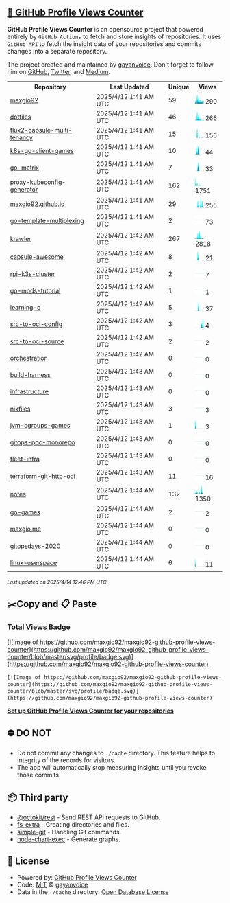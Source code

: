 ## [🚀 GitHub Profile Views Counter](https://github.com/gayanvoice/github-profile-views-counter)
**GitHub Profile Views Counter** is an opensource project that powered entirely by  `GitHub Actions` to fetch and store insights of repositories.
It uses `GitHub API` to fetch the insight data of your repositories and commits changes into a separate repository.

The project created and maintained by [gayanvoice](https://github.com/gayanvoice). Don't forget to follow him on [GitHub](https://github.com/gayanvoice), [Twitter](https://twitter.com/gayanvoice), and [Medium](https://gayanvoice.medium.com/).

<table>
	<tr>
		<th>
			Repository
		</th>
		<th>
			Last Updated
		</th>
		<th>
			Unique
		</th>
		<th>
			Views
		</th>
	</tr>
	<tr>
		<td>
			<a href="https://github.com/maxgio92/maxgio92-github-profile-views-counter/tree/master/readme/375649159/year.md">
				maxgio92
			</a>
		</td>
		<td>
			2025/4/12 1:41 AM UTC
		</td>
		<td>
			59
		</td>
		<td>
			<img alt="Response time graph" src="https://github.com/maxgio92/maxgio92-github-profile-views-counter/raw/master/graph/375649159/small/year.png" height="20"> 290
		</td>
	</tr>
	<tr>
		<td>
			<a href="https://github.com/maxgio92/maxgio92-github-profile-views-counter/tree/master/readme/257016797/year.md">
				dotfiles
			</a>
		</td>
		<td>
			2025/4/12 1:41 AM UTC
		</td>
		<td>
			46
		</td>
		<td>
			<img alt="Response time graph" src="https://github.com/maxgio92/maxgio92-github-profile-views-counter/raw/master/graph/257016797/small/year.png" height="20"> 266
		</td>
	</tr>
	<tr>
		<td>
			<a href="https://github.com/maxgio92/maxgio92-github-profile-views-counter/tree/master/readme/517970543/year.md">
				flux2-capsule-multi-tenancy
			</a>
		</td>
		<td>
			2025/4/12 1:41 AM UTC
		</td>
		<td>
			15
		</td>
		<td>
			<img alt="Response time graph" src="https://github.com/maxgio92/maxgio92-github-profile-views-counter/raw/master/graph/517970543/small/year.png" height="20"> 156
		</td>
	</tr>
	<tr>
		<td>
			<a href="https://github.com/maxgio92/maxgio92-github-profile-views-counter/tree/master/readme/502053819/year.md">
				k8s-go-client-games
			</a>
		</td>
		<td>
			2025/4/12 1:41 AM UTC
		</td>
		<td>
			10
		</td>
		<td>
			<img alt="Response time graph" src="https://github.com/maxgio92/maxgio92-github-profile-views-counter/raw/master/graph/502053819/small/year.png" height="20"> 44
		</td>
	</tr>
	<tr>
		<td>
			<a href="https://github.com/maxgio92/maxgio92-github-profile-views-counter/tree/master/readme/501820013/year.md">
				go-matrix
			</a>
		</td>
		<td>
			2025/4/12 1:41 AM UTC
		</td>
		<td>
			7
		</td>
		<td>
			<img alt="Response time graph" src="https://github.com/maxgio92/maxgio92-github-profile-views-counter/raw/master/graph/501820013/small/year.png" height="20"> 33
		</td>
	</tr>
	<tr>
		<td>
			<a href="https://github.com/maxgio92/maxgio92-github-profile-views-counter/tree/master/readme/500535851/year.md">
				proxy-kubeconfig-generator
			</a>
		</td>
		<td>
			2025/4/12 1:41 AM UTC
		</td>
		<td>
			162
		</td>
		<td>
			<img alt="Response time graph" src="https://github.com/maxgio92/maxgio92-github-profile-views-counter/raw/master/graph/500535851/small/year.png" height="20"> 1751
		</td>
	</tr>
	<tr>
		<td>
			<a href="https://github.com/maxgio92/maxgio92-github-profile-views-counter/tree/master/readme/345057328/year.md">
				maxgio92.github.io
			</a>
		</td>
		<td>
			2025/4/12 1:41 AM UTC
		</td>
		<td>
			29
		</td>
		<td>
			<img alt="Response time graph" src="https://github.com/maxgio92/maxgio92-github-profile-views-counter/raw/master/graph/345057328/small/year.png" height="20"> 255
		</td>
	</tr>
	<tr>
		<td>
			<a href="https://github.com/maxgio92/maxgio92-github-profile-views-counter/tree/master/readme/504863832/year.md">
				go-template-multiplexing
			</a>
		</td>
		<td>
			2025/4/12 1:41 AM UTC
		</td>
		<td>
			2
		</td>
		<td>
			<img alt="Response time graph" src="https://github.com/maxgio92/maxgio92-github-profile-views-counter/raw/master/graph/504863832/small/year.png" height="20"> 73
		</td>
	</tr>
	<tr>
		<td>
			<a href="https://github.com/maxgio92/maxgio92-github-profile-views-counter/tree/master/readme/450841195/year.md">
				krawler
			</a>
		</td>
		<td>
			2025/4/12 1:42 AM UTC
		</td>
		<td>
			267
		</td>
		<td>
			<img alt="Response time graph" src="https://github.com/maxgio92/maxgio92-github-profile-views-counter/raw/master/graph/450841195/small/year.png" height="20"> 2818
		</td>
	</tr>
	<tr>
		<td>
			<a href="https://github.com/maxgio92/maxgio92-github-profile-views-counter/tree/master/readme/473289750/year.md">
				capsule-awesome
			</a>
		</td>
		<td>
			2025/4/12 1:42 AM UTC
		</td>
		<td>
			8
		</td>
		<td>
			<img alt="Response time graph" src="https://github.com/maxgio92/maxgio92-github-profile-views-counter/raw/master/graph/473289750/small/year.png" height="20"> 21
		</td>
	</tr>
	<tr>
		<td>
			<a href="https://github.com/maxgio92/maxgio92-github-profile-views-counter/tree/master/readme/312805009/year.md">
				rpi-k3s-cluster
			</a>
		</td>
		<td>
			2025/4/12 1:42 AM UTC
		</td>
		<td>
			2
		</td>
		<td>
			<img alt="Response time graph" src="https://github.com/maxgio92/maxgio92-github-profile-views-counter/raw/master/graph/312805009/small/year.png" height="20"> 7
		</td>
	</tr>
	<tr>
		<td>
			<a href="https://github.com/maxgio92/maxgio92-github-profile-views-counter/tree/master/readme/450830234/year.md">
				go-mods-tutorial
			</a>
		</td>
		<td>
			2025/4/12 1:42 AM UTC
		</td>
		<td>
			1
		</td>
		<td>
			<img alt="Response time graph" src="https://github.com/maxgio92/maxgio92-github-profile-views-counter/raw/master/graph/450830234/small/year.png" height="20"> 1
		</td>
	</tr>
	<tr>
		<td>
			<a href="https://github.com/maxgio92/maxgio92-github-profile-views-counter/tree/master/readme/315283317/year.md">
				learning-c
			</a>
		</td>
		<td>
			2025/4/12 1:42 AM UTC
		</td>
		<td>
			5
		</td>
		<td>
			<img alt="Response time graph" src="https://github.com/maxgio92/maxgio92-github-profile-views-counter/raw/master/graph/315283317/small/year.png" height="20"> 37
		</td>
	</tr>
	<tr>
		<td>
			<a href="https://github.com/maxgio92/maxgio92-github-profile-views-counter/tree/master/readme/425903118/year.md">
				src-to-oci-config
			</a>
		</td>
		<td>
			2025/4/12 1:42 AM UTC
		</td>
		<td>
			3
		</td>
		<td>
			<img alt="Response time graph" src="https://github.com/maxgio92/maxgio92-github-profile-views-counter/raw/master/graph/425903118/small/year.png" height="20"> 4
		</td>
	</tr>
	<tr>
		<td>
			<a href="https://github.com/maxgio92/maxgio92-github-profile-views-counter/tree/master/readme/425904805/year.md">
				src-to-oci-source
			</a>
		</td>
		<td>
			2025/4/12 1:42 AM UTC
		</td>
		<td>
			2
		</td>
		<td>
			<img alt="Response time graph" src="https://github.com/maxgio92/maxgio92-github-profile-views-counter/raw/master/graph/425904805/small/year.png" height="20"> 2
		</td>
	</tr>
	<tr>
		<td>
			<a href="https://github.com/maxgio92/maxgio92-github-profile-views-counter/tree/master/readme/418463086/year.md">
				orchestration
			</a>
		</td>
		<td>
			2025/4/12 1:42 AM UTC
		</td>
		<td>
			0
		</td>
		<td>
			<img alt="Response time graph" src="https://github.com/maxgio92/maxgio92-github-profile-views-counter/raw/master/graph/418463086/small/year.png" height="20"> 0
		</td>
	</tr>
	<tr>
		<td>
			<a href="https://github.com/maxgio92/maxgio92-github-profile-views-counter/tree/master/readme/418468831/year.md">
				build-harness
			</a>
		</td>
		<td>
			2025/4/12 1:43 AM UTC
		</td>
		<td>
			0
		</td>
		<td>
			<img alt="Response time graph" src="https://github.com/maxgio92/maxgio92-github-profile-views-counter/raw/master/graph/418468831/small/year.png" height="20"> 0
		</td>
	</tr>
	<tr>
		<td>
			<a href="https://github.com/maxgio92/maxgio92-github-profile-views-counter/tree/master/readme/418463451/year.md">
				infrastructure
			</a>
		</td>
		<td>
			2025/4/12 1:43 AM UTC
		</td>
		<td>
			0
		</td>
		<td>
			<img alt="Response time graph" src="https://github.com/maxgio92/maxgio92-github-profile-views-counter/raw/master/graph/418463451/small/year.png" height="20"> 0
		</td>
	</tr>
	<tr>
		<td>
			<a href="https://github.com/maxgio92/maxgio92-github-profile-views-counter/tree/master/readme/323969685/year.md">
				nixfiles
			</a>
		</td>
		<td>
			2025/4/12 1:43 AM UTC
		</td>
		<td>
			3
		</td>
		<td>
			<img alt="Response time graph" src="https://github.com/maxgio92/maxgio92-github-profile-views-counter/raw/master/graph/323969685/small/year.png" height="20"> 3
		</td>
	</tr>
	<tr>
		<td>
			<a href="https://github.com/maxgio92/maxgio92-github-profile-views-counter/tree/master/readme/381418685/year.md">
				jvm-cgroups-games
			</a>
		</td>
		<td>
			2025/4/12 1:43 AM UTC
		</td>
		<td>
			1
		</td>
		<td>
			<img alt="Response time graph" src="https://github.com/maxgio92/maxgio92-github-profile-views-counter/raw/master/graph/381418685/small/year.png" height="20"> 3
		</td>
	</tr>
	<tr>
		<td>
			<a href="https://github.com/maxgio92/maxgio92-github-profile-views-counter/tree/master/readme/351128125/year.md">
				gitops-poc-monorepo
			</a>
		</td>
		<td>
			2025/4/12 1:43 AM UTC
		</td>
		<td>
			0
		</td>
		<td>
			<img alt="Response time graph" src="https://github.com/maxgio92/maxgio92-github-profile-views-counter/raw/master/graph/351128125/small/year.png" height="20"> 0
		</td>
	</tr>
	<tr>
		<td>
			<a href="https://github.com/maxgio92/maxgio92-github-profile-views-counter/tree/master/readme/343485170/year.md">
				fleet-infra
			</a>
		</td>
		<td>
			2025/4/12 1:43 AM UTC
		</td>
		<td>
			0
		</td>
		<td>
			<img alt="Response time graph" src="https://github.com/maxgio92/maxgio92-github-profile-views-counter/raw/master/graph/343485170/small/year.png" height="20"> 0
		</td>
	</tr>
	<tr>
		<td>
			<a href="https://github.com/maxgio92/maxgio92-github-profile-views-counter/tree/master/readme/330775340/year.md">
				terraform-git-http-oci
			</a>
		</td>
		<td>
			2025/4/12 1:43 AM UTC
		</td>
		<td>
			11
		</td>
		<td>
			<img alt="Response time graph" src="https://github.com/maxgio92/maxgio92-github-profile-views-counter/raw/master/graph/330775340/small/year.png" height="20"> 16
		</td>
	</tr>
	<tr>
		<td>
			<a href="https://github.com/maxgio92/maxgio92-github-profile-views-counter/tree/master/readme/509963290/year.md">
				notes
			</a>
		</td>
		<td>
			2025/4/12 1:44 AM UTC
		</td>
		<td>
			132
		</td>
		<td>
			<img alt="Response time graph" src="https://github.com/maxgio92/maxgio92-github-profile-views-counter/raw/master/graph/509963290/small/year.png" height="20"> 1350
		</td>
	</tr>
	<tr>
		<td>
			<a href="https://github.com/maxgio92/maxgio92-github-profile-views-counter/tree/master/readme/328038400/year.md">
				go-games
			</a>
		</td>
		<td>
			2025/4/12 1:44 AM UTC
		</td>
		<td>
			2
		</td>
		<td>
			<img alt="Response time graph" src="https://github.com/maxgio92/maxgio92-github-profile-views-counter/raw/master/graph/328038400/small/year.png" height="20"> 2
		</td>
	</tr>
	<tr>
		<td>
			<a href="https://github.com/maxgio92/maxgio92-github-profile-views-counter/tree/master/readme/318601987/year.md">
				maxgio.me
			</a>
		</td>
		<td>
			2025/4/12 1:44 AM UTC
		</td>
		<td>
			0
		</td>
		<td>
			<img alt="Response time graph" src="https://github.com/maxgio92/maxgio92-github-profile-views-counter/raw/master/graph/318601987/small/year.png" height="20"> 0
		</td>
	</tr>
	<tr>
		<td>
			<a href="https://github.com/maxgio92/maxgio92-github-profile-views-counter/tree/master/readme/312557619/year.md">
				gitopsdays-2020
			</a>
		</td>
		<td>
			2025/4/12 1:44 AM UTC
		</td>
		<td>
			0
		</td>
		<td>
			<img alt="Response time graph" src="https://github.com/maxgio92/maxgio92-github-profile-views-counter/raw/master/graph/312557619/small/year.png" height="20"> 0
		</td>
	</tr>
	<tr>
		<td>
			<a href="https://github.com/maxgio92/maxgio92-github-profile-views-counter/tree/master/readme/312018857/year.md">
				linux-userspace
			</a>
		</td>
		<td>
			2025/4/12 1:44 AM UTC
		</td>
		<td>
			6
		</td>
		<td>
			<img alt="Response time graph" src="https://github.com/maxgio92/maxgio92-github-profile-views-counter/raw/master/graph/312018857/small/year.png" height="20"> 11
		</td>
	</tr>
</table>

<small><i>Last updated on 2025/4/14 12:46 PM UTC</i></small>

## ✂️Copy and 📋 Paste
### Total Views Badge
[![Image of https://github.com/maxgio92/maxgio92-github-profile-views-counter](https://github.com/maxgio92/maxgio92-github-profile-views-counter/blob/master/svg/profile/badge.svg)](https://github.com/maxgio92/maxgio92-github-profile-views-counter)

```readme
[![Image of https://github.com/maxgio92/maxgio92-github-profile-views-counter](https://github.com/maxgio92/maxgio92-github-profile-views-counter/blob/master/svg/profile/badge.svg)](https://github.com/maxgio92/maxgio92-github-profile-views-counter)
```
[**Set up GitHub Profile Views Counter for your repositories**](https://github.com/gayanvoice/github-profile-views-counter)
## ⛔ DO NOT
- Do not commit any changes to `./cache` directory. This feature helps to integrity of the records for visitors.
- The app will automatically stop measuring insights until you revoke those commits.
## 📦 Third party

- [@octokit/rest](https://www.npmjs.com/package/@octokit/rest) - Send REST API requests to GitHub.
- [fs-extra](https://www.npmjs.com/package/fs-extra) - Creating directories and files.
- [simple-git](https://www.npmjs.com/package/simple-git) - Handling Git commands.
- [node-chart-exec](https://www.npmjs.com/package/node-chart-exec) - Generate graphs.
## 📄 License
- Powered by: [GitHub Profile Views Counter](https://github.com/gayanvoice/github-profile-views-counter)
- Code: [MIT](./LICENSE) © [gayanvoice](https://github.com/gayanvoice)
- Data in the `./cache` directory: [Open Database License](https://opendatacommons.org/licenses/odbl/1-0/)